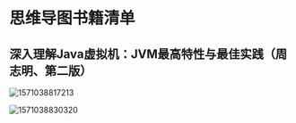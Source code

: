 # 思维导图书籍清单

## 深入理解Java虚拟机：JVM最高特性与最佳实践（周志明、第二版）

![1571038817213](C:\Users\coyote\Desktop\git_repo\preparation_for_qiu_zhao\pic\1571038817213.png)

![1571038830320](C:\Users\coyote\Desktop\git_repo\preparation_for_qiu_zhao\pic\1571038830320.png)